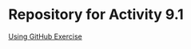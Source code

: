 # Repository for Activity 9.1
<a href="https://natkwofie.github.io/Time Machine"> Using GitHub Exercise </a>
